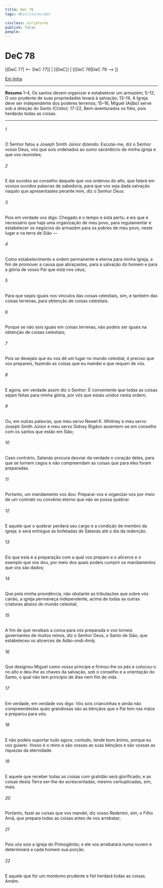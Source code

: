 ```yaml
---
title: DeC 78
tags: #Escrituras\DeC

cssclass: scriptures
publish: false
people:
---
```


# DeC 78
[[DeC 77| <-- DeC 77]] | [[DeC]] | [[DeC 79|DeC 79 --> ]]

[Em linha](https://churchofjesuschrist.org/study/scriptures/dc-testament/dc/78?lang=por)

---
__Resumo__
1–4, Os santos devem organizar e estabelecer um armazém; 5–12, O uso prudente de suas propriedades levará à salvação; 13–14, A Igreja deve ser independente dos poderes terrenos; 15–16, Miguel (Adão) serve sob a direção do Santo (Cristo); 17–22, Bem-aventurados os fiéis, pois herdarão todas as coisas.

---
###### 1 
O Senhor falou a Joseph Smith Júnior dizendo: Escutai-me, diz o Senhor vosso Deus, vós que sois ordenados ao sumo sacerdócio de minha igreja e que vos reunistes;

###### 2 
E dai ouvidos ao conselho daquele que vos ordenou do alto, que falará em vossos ouvidos palavras de sabedoria, para que vos seja dada salvação naquilo que apresentastes perante mim, diz o Senhor Deus.

###### 3 
Pois em verdade vos digo: Chegado é o tempo e está perto; e eis que é necessário que haja uma organização de meu povo, para regulamentar e estabelecer os negócios do armazém para os pobres de meu povo, neste lugar e na terra de Sião —

###### 4 
Como estabelecimento e ordem permanente e eterna para minha igreja, a fim de promover a causa que abraçastes, para a salvação do homem e para a glória de vosso Pai que está nos céus;

###### 5 
Para que sejais iguais nos vínculos das coisas celestiais, sim, e também das coisas terrenas, para obtenção de coisas celestiais.

###### 6 
Porque se não sois iguais em coisas terrenas, não podeis ser iguais na obtenção de coisas celestiais;

###### 7 
Pois se desejais que eu vos dê um lugar no mundo celestial, é preciso que vos prepareis, fazendo as coisas que eu mandei e que requeri de vós.

###### 8 
E agora, em verdade assim diz o Senhor: É conveniente que todas as coisas sejam feitas para minha glória, por vós que estais unidos nesta ordem;

###### 9 
Ou, em outras palavras, que meu servo Newel K. Whitney e meu servo Joseph Smith Júnior e meu servo Sidney Rigdon assentem-se em conselho com os santos que estão em Sião;

###### 10 
Caso contrário, Satanás procura desviar da verdade o coração deles, para que se tornem cegos e não compreendam as coisas que para eles foram preparadas.

###### 11 
Portanto, um mandamento vos dou: Preparai-vos e organizai-vos por meio de um contrato ou convênio eterno que não se possa quebrar.

###### 12 
E aquele que o quebrar perderá seu cargo e a condição de membro da igreja; e será entregue às bofetadas de Satanás até o dia da redenção.

###### 13 
Eis que esta é a preparação com a qual vos preparo e o alicerce e o exemplo que vos dou, por meio dos quais podeis cumprir os mandamentos que vos são dados;

###### 14 
Que pela minha providência, não obstante as tribulações que sobre vós cairão, a igreja permaneça independente, acima de todas as outras criaturas abaixo do mundo celestial;

###### 15 
A fim de que recebais a coroa para vós preparada e vos torneis governantes de muitos reinos, diz o Senhor Deus, o Santo de Sião, que estabeleceu os alicerces de Adão-ondi-Amã;

###### 16 
Que designou Miguel como vosso príncipe e firmou-lhe os pés e colocou-o no alto e deu-lhe as chaves da salvação, sob o conselho e a orientação do Santo, o qual não tem princípio de dias nem fim de vida.

###### 17 
Em verdade, em verdade vos digo: Vós sois criancinhas e ainda não compreendestes quão grandiosas são as bênçãos que o Pai tem nas mãos e preparou para vós;

###### 18 
E não podeis suportar tudo agora; contudo, tende bom ânimo, porque eu vos guiarei. Vosso é o reino e são vossas as suas bênçãos e são vossas as riquezas da eternidade.

###### 19 
E aquele que receber todas as coisas com gratidão será glorificado; e as coisas desta Terra ser-lhe-ão acrescentadas, mesmo centuplicadas, sim, mais.

###### 20 
Portanto, fazei as coisas que vos mandei, diz vosso Redentor, sim, o Filho Amã, que prepara todas as coisas antes de vos arrebatar;

###### 21 
Pois vós sois a igreja do Primogênito; e ele vos arrebatará numa nuvem e determinará a cada homem sua porção.

###### 22 
E aquele que for um mordomo prudente e fiel herdará todas as coisas. Amém.

